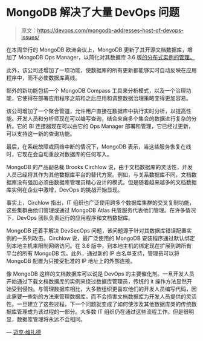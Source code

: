 # MongoDB 解决了大量 DevOps 问题

> 原文：<https://devops.com/mongodb-addresses-host-of-devops-issues/>

在本周举行的 MongoDB 欧洲会议上，MongoDB 更新了其开源文档数据库，增加了 MongoDB Ops Manager，以简化对其数据库 3.6 版[的分布式实例的管理。](https://www.mongodb.com/press/mongodb-36-empowers-enterprises-and-developers-to-move-at-the-speed-of-data)

此外，该公司还增加了一项功能，使数据库的所有更新都能够实时自动反映在应用程序中，而不必使数据库离线。

额外的新功能包括一个 MongoDB Compass 工具来分析模式，以及一个治理功能，它使得在部署应用程序之前和之后应用和调整数据治理策略变得更加容易。

该公司增加了一个聚合管道，允许用户直接在数据库中执行实时分析，以提高性能。开发人员和分析师现在可以编写查询，结合来自多个集合的数据进行复杂的分析。它的 BI 连接器现在可以由它的 Ops Manager 部署和管理，它已经过更新，可以支持这一新的查询功能。

最后，在系统故障或网络中断的情况下，MongoDB 表示，当这些服务恢复在线时，它现在会自动重放对数据库的任何写入。

MongoDB 的产品副总裁 Brooks Circhlow 说，由于文档数据库的灵活性，开发人员已经将其作为其他数据库平台的替代方案。例如，与关系数据库不同，文档数据库没有强加必须由数据库管理员精心设计的模式。但是随着越来越多的文档数据库实例在企业中激增，DevOps 的挑战开始显现。

事实上，Circhlow 指出，IT 组织也广泛使用跨多个数据库集群的交叉复制功能，这些集群由他们管理或通过 MongoDB Atlas 托管服务代表他们管理。在许多情况下，DevOps 团队负责运行的应用程序和文档数据库。

MongoDB 还着手解决 DevSecOps 问题，该问题源于针对其数据库错误配置实例的一系列攻击。Circhlow 说，最广泛使用的 MongoDB 安装程序通过默认绑定到本地主机来限制网络访问。在 3.6 版中，到本地主机的绑定现在扩展到跨所有平台的所有 MongoDB 包。此外，通过新的 IP 白名单支持，管理员可以将 MongoDB 配置为只接受批准的 IP 地址上的外部连接。

像 MongoDB 这样的文档数据库可以说是 DevOps 的主要催化剂。一旦开发人员开始通过下载文档数据库的实例来绕过数据库管理员，传统的 it 操作方法显然开始受到侵蚀。与管理数据库相比，大多数组织更喜欢他们的开发人员编写代码，因此需要一些新的方法来管理数据库，而不会损害文档数据库为开发人员提供的灵活性。一旦建立了这些过程，下一个问题就变成了如何使涉及其他数据库类的传统数据库管理成为该过程的一部分。大多数 IT 组织仍在通过这些流程工作。但是很明显，数据库管理将永远不会相同。

— [迈克·维扎德](https://devops.com/author/mike-vizard/)